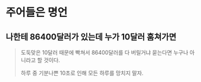 # 주어들은 명언


## 나한테 86400달러가 있는데 누가 10달러 훔쳐가면

> 도둑맞은 10달러 때문에 빡쳐서 86400달러를 다 버릴거냐 묻는다면 누구나 아니라고 할 것이다. 
>
> 하루 중 기분나쁜 10초로 인해 모든 하루를 망치지 말자.
